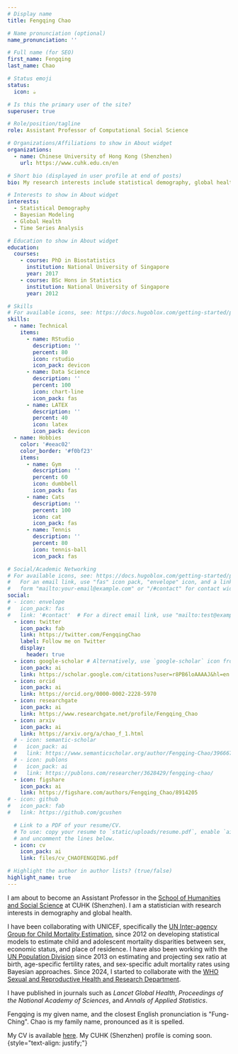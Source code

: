 ```yaml
---
# Display name
title: Fengqing Chao

# Name pronunciation (optional)
name_pronunciation: ''

# Full name (for SEO)
first_name: Fengqing
last_name: Chao

# Status emoji
status:
  icon: ☕️

# Is this the primary user of the site?
superuser: true

# Role/position/tagline
role: Assistant Professor of Computational Social Science

# Organizations/Affiliations to show in About widget
organizations:
  - name: Chinese University of Hong Kong (Shenzhen)
    url: https://www.cuhk.edu.cn/en

# Short bio (displayed in user profile at end of posts)
bio: My research interests include statistical demography, global health, Bayesian modeling, and time series analysis.

# Interests to show in About widget
interests:
  - Statistical Demography
  - Bayesian Modeling
  - Global Health
  - Time Series Analysis

# Education to show in About widget
education:
  courses:
    - course: PhD in Biostatistics
      institution: National University of Singapore
      year: 2017
    - course: BSc Hons in Statistics
      institution: National University of Singapore
      year: 2012

# Skills
# For available icons, see: https://docs.hugoblox.com/getting-started/page-builder/#icons
skills:
  - name: Technical
    items:
      - name: RStudio
        description: ''
        percent: 80
        icon: rstudio
        icon_pack: devicon
      - name: Data Science
        description: ''
        percent: 100
        icon: chart-line
        icon_pack: fas
      - name: LATEX
        description: ''
        percent: 40
        icon: latex
        icon_pack: devicon
  - name: Hobbies
    color: '#eeac02'
    color_border: '#f0bf23'
    items:
      - name: Gym
        description: ''
        percent: 60
        icon: dumbbell
        icon_pack: fas
      - name: Cats
        description: ''
        percent: 100
        icon: cat
        icon_pack: fas
      - name: Tennis
        description: ''
        percent: 80
        icon: tennis-ball
        icon_pack: fas

# Social/Academic Networking
# For available icons, see: https://docs.hugoblox.com/getting-started/page-builder/#icons
#   For an email link, use "fas" icon pack, "envelope" icon, and a link in the
#   form "mailto:your-email@example.com" or "/#contact" for contact widget.
social:
# - icon: envelope
#   icon_pack: fas
#   link: '#contact'  # For a direct email link, use "mailto:test@example.org".
  - icon: twitter
    icon_pack: fab
    link: https://twitter.com/FengqingChao
    label: Follow me on Twitter
    display:
      header: true
  - icon: google-scholar # Alternatively, use `google-scholar` icon from `ai` icon pack
    icon_pack: ai
    link: https://scholar.google.com/citations?user=r8PB6loAAAAJ&hl=en
  - icon: orcid
    icon_pack: ai
    link: https://orcid.org/0000-0002-2228-5970
  - icon: researchgate
    icon_pack: ai
    link: https://www.researchgate.net/profile/Fengqing_Chao
  - icon: arxiv
    icon_pack: ai
    link: https://arxiv.org/a/chao_f_1.html
  # - icon: semantic-scholar
  #   icon_pack: ai
  #   link: https://www.semanticscholar.org/author/Fengqing-Chao/39666710
  # - icon: publons
  #   icon_pack: ai
  #   link: https://publons.com/researcher/3628429/fengqing-chao/
  - icon: figshare
    icon_pack: ai
    link: https://figshare.com/authors/Fengqing_Chao/8914205
# - icon: github
#   icon_pack: fab
#   link: https://github.com/gcushen

  # Link to a PDF of your resume/CV.
  # To use: copy your resume to `static/uploads/resume.pdf`, enable `ai` icons in `params.yaml`,
  # and uncomment the lines below.
  - icon: cv
    icon_pack: ai
    link: files/cv_CHAOFENGQING.pdf

# Highlight the author in author lists? (true/false)
highlight_name: true
---
```


I am about to become an Assistant Professor in the [School of Humanities and Social Science](https://hss.cuhk.edu.cn/en) at CUHK (Shenzhen). I am a statistician with research interests in demography and global health.

I have been collaborating with UNICEF, specifically the [UN Inter-agency Group for Child Mortality Estimation](https://childmortality.org/), since 2012 on developing statistical models to estimate child and adolescent mortality disparities between sex, economic status, and place of residence. I have also been working with the [UN Population Division](https://www.un.org/development/desa/pd/) since 2013 on estimating and projecting sex ratio at birth, age-specific fertility rates, and sex-specific adult mortality rates using Bayesian approaches. Since 2024, I started to collaborate with the [WHO Sexual and Reproductive Health and Research Department](https://www.who.int/teams/sexual-and-reproductive-health-and-research-(srh)/human-reproduction-programme).

I have published in journals such as *Lancet Global Health*, *Proceedings of the National Academy of Sciences*, and *Annals of Applied Statistics*.

Fengqing is my given name, and the closest English pronunciation is "Fung-Ching". Chao is my family name, pronounced as it is spelled.

My CV is available [here](https://chaofengqing.github.io/chao_lab/files/cv_CHAOFENGQING.pdf). My CUHK (Shenzhen) profile is coming soon.
{style="text-align: justify;"}